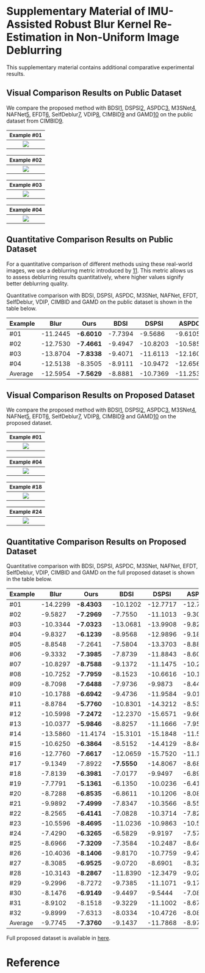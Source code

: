 # Supplementary Material of IMU-Assisted Robust Blur Kernel Re-Estimation in Non-Uniform Image Deblurring

This supplementary material contains additional comparative experimental results.

## Visual Comparison Results on Public Dataset

We compare the proposed method with BDSI[1], DSPSI[2], ASPDC[3], M3SNet[4], NAFNet[5], EFDT[6], SelfDeblur[7], VDIP[8], CIMBID[9] and GAMD[10] on the public dataset from CIMBID[9].

| <sub>Example #01</sub>                                  |
|:------------------------------------------------------:|
| ![](./img/YZ1.svg) |

| <sub>Example #02</sub>                                  |
|:------------------------------------------------------:|
| ![](./img/YZ2.svg) |

| <sub>Example #03</sub>                                  |
|:------------------------------------------------------:|
| ![](./img/YZ3.svg) |

| <sub>Example #04</sub>                                  |
|:------------------------------------------------------:|
| ![](./img/YZ4.svg) |

## Quantitative Comparison Results on Public Dataset

For a quantitative comparison of different methods using these real-world images, we use a deblurring metric introduced by [11]. This metric allows us to assess deblurring results quantitatively, where higher values signify better deblurring quality.

Quantitative comparison with BDSI, DSPSI, ASPDC, M3SNet, NAFNet, EFDT, SelfDeblur, VDIP, CIMBID and GAMD on the public dataset is shown in the table below.

| Example | Blur | Ours | BDSI | DSPSI | ASPDC | M3SNet | NAFNet | EFDT | SelfDeblur | VDIP | CIMBID | GAMD |
| ------- | -------- | ------- | -------- | -------- | -------- | -------- | -------- | ------- | ------- | ------- | ------- | ------- |
| #01 | -11.2445  | **-6.6010**  | -7.7394  | -9.5686  | -9.6105  | -10.2199  | -9.3732  | -9.5096  | -12.3482  | -8.9269  | -7.3765  | -9.5880 |
| #02 | -12.7530  | **-7.4661**  | -9.4947  | -10.8203  | -10.5854  | -11.3890  | -11.7498  | -11.5662  | -11.1049  | -10.3702  | -9.2331  | -10.7731 |
| #03 | -13.8704  | **-7.8338**  | -9.4071  | -11.6113  | -12.1604  | -11.8839  | -11.9703  | -11.9748  | -11.6265  | -10.8526  | -8.2509  | -11.1112 |
| #04 | -12.5138  | -8.3505  | -8.9111  | -10.9472  | -12.6569  | -13.1406  | -11.8283  | -10.9859  | -11.8240  | -11.7918  | **-6.8767**  | -10.0561 |
| Average | -12.5954  | **-7.5629**  | -8.8881  | -10.7369  | -11.2533  | -11.6584  | -11.2304  | -11.0091  | -11.7259  | -10.4854  | -7.9343  | -10.3821 |

## Visual Comparison Results on Proposed Dataset

We compare the proposed method with BDSI[1], DSPSI[2], ASPDC[3], M3SNet[4], NAFNet[5], EFDT[6], SelfDeblur[7], VDIP[8], CIMBID[9] and GAMD[10] on the proposed dataset.

| <sub>Example #01</sub>                                  |
|:------------------------------------------------------:|
| ![](./img/2.svg) |

| <sub>Example #04</sub>                                  |
|:------------------------------------------------------:|
| ![](./img/1.svg) |

| <sub>Example #18</sub>                                  |
|:------------------------------------------------------:|
| ![](./img/4.svg) |

| <sub>Example #24</sub>                                  |
|:------------------------------------------------------:|
| ![](./img/3.svg) |

## Quantitative Comparison Results on Proposed Dataset

Quantitative comparison with BDSI, DSPSI, ASPDC, M3SNet, NAFNet, EFDT, SelfDeblur, VDIP, CIMBID and GAMD on the full proposed dataset is shown in the table below.

| Example | Blur | Ours | BDSI | DSPSI | ASPDC | M3SNet | NAFNet | EFDT | SelfDeblur | VDIP | CIMBID | GAMD |
| ------- | -------- | ------- | -------- | -------- | -------- | -------- | -------- | ------- | ------- | ------- | ------- | ------- |
| #01 | -14.2299  | **-8.4303**  | -10.1202  | -12.7717  | -12.7610  | -11.4985  | -14.3875  | -11.4029  | -14.0889  | -13.7468  | -11.5402  | -9.5651 |
| #02 | -9.5827  | **-7.2969**  | -7.7550  | -11.1013  | -9.3064  | -8.6934  | -10.2131  | -8.6472  | -9.7206  | -9.7240  | -11.5618  | -7.9661 |
| #03 | -10.3344  | **-7.0323**  | -13.0681  | -13.9908  | -9.8253  | -9.9756  | -10.5314  | -9.7753  | -10.6578  | -10.5409  | -12.3192  | -8.7487 |
| #04 | -9.8327  | **-6.1239**  | -8.9568  | -12.9896  | -9.1821  | -9.0354  | -10.8401  | -8.5073  | -10.0383  | -9.7866  | -9.3871  | -7.2160 |
| #05 | -8.8548  | -7.2641  | -7.5804  | -13.3703  | -8.8874  | -8.1637  | -9.4952  | -7.8183  | -8.7094  | -8.2746  | -10.3126  | **-6.3930** |
| #06 | -9.3332  | **-7.3985**  | -7.8739  | -11.8843  | -8.6003  | -9.1244  | -9.6251  | -8.9136  | -9.0634  | -8.9603  | -9.1245  | -7.6856 |
| #07 | -10.8297  | **-8.7588**  | -9.1372  | -11.1475  | -10.2976  | -10.3487  | -10.8866  | -10.5002  | -11.1224  | -10.7797  | -11.4211  | -9.9066 |
| #08 | -10.7252  | **-7.7959**  | -8.1523  | -10.6616  | -10.1765  | -10.8158  | -10.5758  | -11.0737  | -11.4531  | -10.7046  | -9.7506  | -8.9586 |
| #09 | -8.7098  | **-7.6488**  | -7.9736  | -9.9873  | -8.4407  | -8.9775  | -8.9690  | -9.2261  | -8.8128  | -8.7977  | -8.7069  | -7.9521 |
| #10 | -10.1788  | **-6.6942**  | -9.4736  | -11.9584  | -9.0191  | -9.5080  | -10.6799  | -8.6291  | -10.2060  | -10.1041  | -10.9666  | -7.2690 |
| #11 | -8.8784  | **-5.7760**  | -10.8301  | -14.3212  | -8.5333  | -8.7637  | -9.6886  | -8.2267  | -8.9774  | -8.8247  | -9.4377  | -7.2537 |
| #12 | -10.5998  | **-7.2472**  | -12.2370  | -15.6571  | -9.6602  | -9.7213  | -11.1770  | -9.2494  | -9.8322  | -8.8489  | -12.7794  | -8.7189 |
| #13 | -10.0377  | **-5.9846**  | -8.8257  | -11.1666  | -7.9502  | -8.9996  | -10.1970  | -9.3490  | -9.4370  | -9.0338  | -10.2588  | -6.3445 |
| #14 | -13.5860  | -11.4174  | -15.3101  | -15.1848  | -11.5736  | -11.8136  | -13.4017  | -13.1168  | -14.4153  | -13.7340  | -12.1475  | **-11.0398** |
| #15 | -10.6250  | **-6.3864**  | -8.5152  | -14.4129  | -8.8497  | -9.1823  | -11.1711  | -8.2824  | -10.0242  | -10.0310  | -11.7873  | -7.2836 |
| #16 | -12.7760  | **-7.6617**  | -12.0659  | -15.7520  | -11.1811  | -9.7448  | -12.8441  | -10.1712  | -12.7225  | -11.2023  | -13.2840  | -9.5225 |
| #17 | -9.1349  | -7.8922  | **-7.5550**  | -14.8067  | -8.6838  | -8.5554  | -9.0545  | -8.8435  | -13.1039  | -9.2014  | -10.5132  | -8.2917 |
| #18 | -7.8139  | **-6.3981**  | -7.0177  | -9.9497  | -6.8967  | -7.4360  | -7.8960  | -7.7172  | -7.7402  | -7.6044  | -9.4315  | -6.5126 |
| #19 | -7.7791  | **-5.1361**  | -6.1350  | -10.0236  | -6.4178  | -7.2561  | -8.4832  | -8.0752  | -7.6749  | -7.5310  | -7.3381  | -5.2859 |
| #20 | -8.7288  | **-6.8535**  | -6.8611  | -10.1206  | -8.0806  | -8.0215  | -8.2490  | -8.4467  | -8.6777  | -8.0888  | -8.7366  | -8.5228 |
| #21 | -9.9892  | **-7.4999**  | -7.8347  | -10.3566  | -8.5581  | -8.7530  | -9.8498  | -8.7204  | -10.0927  | -10.1350  | -10.1805  | -8.6313 |
| #22 | -8.2565  | **-6.4141**  | -7.0828  | -10.3714  | -7.8222  | -8.3561  | -8.1644  | -7.6854  | -8.1602  | -7.8964  | -9.2537  | -7.3795 |
| #23 | -10.5596  | **-8.4695**  | -11.0236  | -10.9863  | -10.5045  | -10.4873  | -10.8490  | -10.4558  | -10.5967  | -10.0067  | -11.5786  | -8.8920 |
| #24 | -7.4290  | **-6.3265**  | -6.5829  | -9.9197  | -7.5716  | -7.3804  | -7.3889  | -7.2018  | -7.2735  | -8.3577  | -7.8655  | -6.8204 |
| #25 | -8.6966  | **-7.3209**  | -7.3584  | -10.2487  | -8.6459  | -8.4864  | -8.7351  | -8.7708  | -8.7751  | -8.6232  | -9.5188  | -8.2231 |
| #26 | -10.4036  | **-8.1406**  | -9.8170  | -10.7759  | -9.4746  | -9.9278  | -10.2736  | -9.8876  | -10.8830  | -10.4039  | -11.7137  | -9.0665 |
| #27 | -8.3085  | **-6.9525**  | -9.0720  | -8.6901  | -8.3203  | -7.6965  | -8.4551  | -7.5666  | -8.2597  | -8.1728  | -8.3824  | -7.7096 |
| #28 | -10.3143  | **-8.2867**  | -11.8390  | -12.3479  | -9.0235  | -9.4168  | -10.7287  | -9.4159  | -10.5844  | -9.9678  | -9.3942  | -8.9728 |
| #29 | -9.2996  | -8.7272  | -9.7385  | -11.1071  | -9.1716  | -9.0826  | -9.3372  | -8.8763  | -9.4594  | -8.7742  | **-8.4608**  | -8.6932 |
| #30 | -8.1476  | **-6.9149**  | -9.4497  | -9.5444  | -7.0898  | -7.0563  | -8.2066  | -7.0195  | -8.0732  | -8.0185  | -10.4707  | -6.9506 |
| #31 | -8.9102  | -8.1518  | -9.3229  | -11.1002  | -8.6799  | -8.4040  | -8.9522  | -8.2892  | -8.9591  | -8.0575  | -11.3062  | **-8.0516** |
| #32 | -9.8999  | -7.6313  | -8.0334  | -10.4726  | -8.0854  | -8.3027  | -9.4242  | **-7.6278**  | -9.0285  | -8.4252  | -8.0141  | -7.7741 |
| Average | -9.7745  | **-7.3760**  | -9.1437  | -11.7868  | -8.9772  | -9.0308  | -9.9603  | -8.9840  | -9.8945  | -9.4487  | -10.2170  | -8.0500 |

Full proposed dataset is available in [here](https://www.dropbox.com/scl/fi/p7n0lmjq1fbn2msm2ohly/IMU_deblur_dataset.rar?rlkey=bb67jn700d3k1uakfux9ht82p&dl=0).

# Reference

[1]: https://openaccess.thecvf.com/content_CVPR_2019/html/Chen_Blind_Image_Deblurring_With_Local_Maximum_Gradient_Prior_CVPR_2019_paper.html "L. Chen, F. Fang, T. Wang, and G. Zhang, “Blind image deblurring with local maximum gradient prior,” in Proceedings of the IEEE Conference on Computer Vision and Pattern Recognition, 2019, pp. 1742–1750."

[2]: https://link.springer.com/article/10.1007/s11263-014-0727-3 "Whyte O, Sivic J, Zisserman A. Deblurring shaken and partially saturated images[J]. International journal of computer vision, 2014, 110: 185-201."

[3]: https://openaccess.thecvf.com/content/CVPR2022W/NTIRE/html/Huo_Blind_Non-Uniform_Motion_Deblurring_Using_Atrous_Spatial_Pyramid_Deformable_Convolution_CVPRW_2022_paper.html "Huo D, Masoumzadeh A, Yang Y H. Blind non-uniform motion deblurring using atrous spatial pyramid deformable convolution and deblurring-reblurring consistency[C]//Proceedings of the IEEE/CVF Conference on Computer Vision and Pattern Recognition. 2022: 437-446."

[4]: https://arxiv.org/abs/2305.05146 "Gao H, Yang J, Zhang Y, et al. A Mountain-Shaped Single-Stage Network for Accurate Image Restoration[J]. arXiv preprint arXiv:2305.05146, 2023."

[5]: https://link.springer.com/chapter/10.1007/978-3-031-20071-7_2 "Chen L, Chu X, Zhang X, et al. Simple baselines for image restoration[C]//European conference on computer vision. Cham: Springer Nature Switzerland, 2022: 17-33."

[6]: https://openaccess.thecvf.com/content/CVPR2023/html/Kong_Efficient_Frequency_Domain-Based_Transformers_for_High-Quality_Image_Deblurring_CVPR_2023_paper.html "Kong L, Dong J, Ge J, et al. Efficient frequency domain-based transformers for high-quality image deblurring[C]//Proceedings of the IEEE/CVF Conference on Computer Vision and Pattern Recognition. 2023: 5886-5895."

[7]: https://openaccess.thecvf.com/content_CVPR_2020/html/Ren_Neural_Blind_Deconvolution_Using_Deep_Priors_CVPR_2020_paper.html "Ren D, Zhang K, Wang Q, et al. Neural blind deconvolution using deep priors[C]//Proceedings of the IEEE/CVF conference on computer vision and pattern recognition. 2020: 3341-3350."

[8]: https://ieeexplore.ieee.org/abstract/document/10146429 "Huo D, Masoumzadeh A, Kushol R, et al. Blind image deconvolution using variational deep image prior[J]. IEEE Transactions on Pattern Analysis and Machine Intelligence, 2023."

[9]: https://ieeexplore.ieee.org/abstract/document/7463539 "Zhang Y, Hirakawa K. Combining inertial measurements with blind image deblurring using distance transform[J]. IEEE Transactions on Computational Imaging, 2016, 2(3): 281-293."

[10]: https://ieeexplore.ieee.org/abstract/document/8658406 "Mustaniemi J, Kannala J, Särkkä S, et al. Gyroscope-aided motion deblurring with deep networks[C]//2019 IEEE winter conference on applications of computer vision (WACV). IEEE, 2019: 1914-1922."

[11]: https://oar.princeton.edu/handle/88435/pr1fk0n "Liu Y, Wang J, Cho S, et al. A no-reference metric for evaluating the quality of motion deblurring[J]. ACM Transactions on Graphics, 2013."
